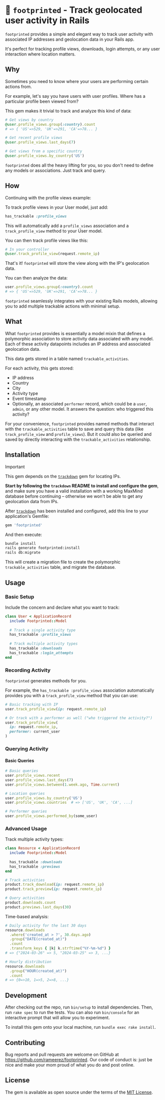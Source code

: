 # 👣 `footprinted` - Track geolocated user activity in Rails

`footprinted` provides a simple and elegant way to track user activity with associated IP addresses and geolocation data in your Rails app.

It's perfect for tracking profile views, downloads, login attempts, or any user interaction where location matters.

## Why

Sometimes you need to know where your users are performing certain actions from.

For example, let's say you have users with user profiles. Where has a particular profile been viewed from?

This gem makes it trivial to track and analyze this kind of data:

```ruby
# Get views by country
@user.profile_views.group(:country).count
# => { 'US'=>529, 'UK'=>291, 'CA'=>78... }

# Get recent profile views
@user.profile_views.last_days(7)

# Get views from a specific country
@user.profile_views.by_country('US')
```

`footprinted` does all the heavy lifting for you, so you don't need to define any models or associations. Just track and query.

## How

Continuing with the profile views example:

To track profile views in your User model, just add:

```ruby
has_trackable :profile_views
```

This will automatically add a `profile_views` association and a `track_profile_view` method to your User model.

You can then track profile views like this:

```ruby
# In your controller
@user.track_profile_view(request.remote_ip)
```

That's it! `footprinted` will store the view along with the IP's geolocation data.

You can then analyze the data:

```ruby
user.profile_views.group(:country).count
# => { 'US'=>529, 'UK'=>291, 'CA'=>78... }
```

`footprinted` seamlessly integrates with your existing Rails models, allowing you to add multiple trackable actions with minimal setup.

## What

What `footprinted` provides is essentially a model mixin that defines a polymorphic association to store activity data associated with any model. Each of these activity datapoints includes an IP address and associated geolocation data.

This data gets stored in a table named `trackable_activities`.

For each activity, this gets stored:
- IP address
- Country
- City
- Activity type
- Event timestamp
- Optionally, an associated `performer` record, which could be a `user`, `admin`, or any other model. It answers the question: who triggered this activity?

For your convenience, `footprinted` provides named methods that interact with the `trackable_activities` table to save and query this data (like `track_profile_view` and `profile_views`). But it could also be queried and saved by directly interacting with the `trackable_activities` relationship.

## Installation

> [!IMPORTANT]
> This gem depends on the [`trackdown`](https://github.com/rameerez/trackdown) gem for locating IPs.
>
> **Start by following the `trackdown` README to install and configure the gem**, and make sure you have a valid installation with a working MaxMind database before continuing – otherwise we won't be able to get any geolocation data from IPs.

After [`trackdown`](https://github.com/rameerez/trackdown) has been installed and configured, add this line to your application's Gemfile:

```ruby
gem 'footprinted'
```

And then execute:

```bash
bundle install
rails generate footprinted:install
rails db:migrate
```

This will create a migration file to create the polymorphic `trackable_activities` table, and migrate the database.

## Usage

### Basic Setup

Include the concern and declare what you want to track:

```ruby
class User < ApplicationRecord
  include Footprinted::Model
  
  # Track a single activity type
  has_trackable :profile_views
  
  # Track multiple activity types
  has_trackable :downloads
  has_trackable :login_attempts
end
```

### Recording Activity

`footprinted` generates methods for you.

For example, the `has_trackable :profile_views` association automatically provides you with a `track_profile_view` method that you can use:

```ruby
# Basic tracking with IP
user.track_profile_view(ip: request.remote_ip)

# Or track with a performer as well ("who triggered the activity?")
user.track_profile_view(
  ip: request.remote_ip,
  performer: current_user
)
```

### Querying Activity

#### Basic Queries

```ruby
# Basic queries
user.profile_views.recent
user.profile_views.last_days(7)
user.profile_views.between(1.week.ago, Time.current)

# Location queries
user.profile_views.by_country('US')
user.profile_views.countries  # => ['US', 'UK', 'CA', ...]

# Performer queries
user.profile_views.performed_by(some_user)
```

### Advanced Usage

Track multiple activity types:

```ruby
class Resource < ApplicationRecord
  include Footprinted::Model
  
  has_trackable :downloads
  has_trackable :previews
end

# Track activities
product.track_download(ip: request.remote_ip)
product.track_preview(ip: request.remote_ip)

# Query activities
product.downloads.count
product.previews.last_days(30)
```

Time-based analysis:

```ruby
# Daily activity for the last 30 days
resource.downloads
  .where('created_at > ?', 30.days.ago)
  .group("DATE(created_at)")
  .count
  .transform_keys { |k| k.strftime("%Y-%m-%d") }
# => {"2024-03-26" => 5, "2024-03-25" => 3, ...}

# Hourly distribution
resource.downloads
  .group("HOUR(created_at)")
  .count
# => {0=>10, 1=>5, 2=>8, ...}
```

## Development

After checking out the repo, run `bin/setup` to install dependencies. Then, run `rake spec` to run the tests. You can also run `bin/console` for an interactive prompt that will allow you to experiment.

To install this gem onto your local machine, run `bundle exec rake install`.

## Contributing

Bug reports and pull requests are welcome on GitHub at https://github.com/rameerez/footprinted. Our code of conduct is: just be nice and make your mom proud of what you do and post online.

## License

The gem is available as open source under the terms of the [MIT License](https://opensource.org/licenses/MIT).
